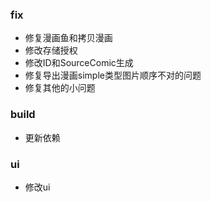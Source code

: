 ### fix

- 修复漫画鱼和拷贝漫画
- 修改存储授权
- 修改ID和SourceComic生成
- 修复导出漫画simple类型图片顺序不对的问题
- 修复其他的小问题
<!-- 
### feat

- 添加导出下载漫画功能 -->

### build

- 更新依赖

### ui

- 修改ui

<!-- ### refactor

 - Refactor DocumentFile implementation to CimocDocumentFile
 